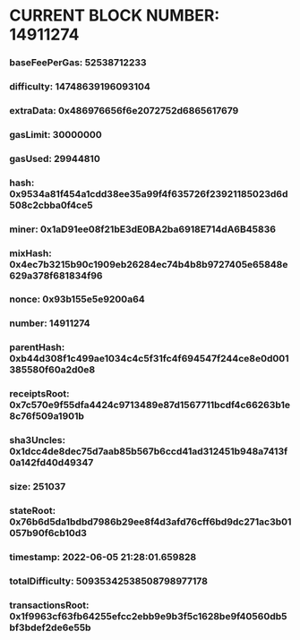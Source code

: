 # CURRENT BLOCK NUMBER: 14911274

### baseFeePerGas: 52538712233
### difficulty: 14748639196093104
### extraData: 0x486976656f6e2072752d6865617679
### gasLimit: 30000000
### gasUsed: 29944810
### hash: 0x9534a81f454a1cdd38ee35a99f4f635726f23921185023d6d508c2cbba0f4ce5
### miner: 0x1aD91ee08f21bE3dE0BA2ba6918E714dA6B45836
### mixHash: 0x4ec7b3215b90c1909eb26284ec74b4b8b9727405e65848e629a378f681834f96
### nonce: 0x93b155e5e9200a64
### number: 14911274
### parentHash: 0xb44d308f1c499ae1034c4c5f31fc4f694547f244ce8e0d001385580f60a2d0e8
### receiptsRoot: 0x7c570e9f55dfa4424c9713489e87d1567711bcdf4c66263b1e8c76f509a1901b
### sha3Uncles: 0x1dcc4de8dec75d7aab85b567b6ccd41ad312451b948a7413f0a142fd40d49347
### size: 251037
### stateRoot: 0x76b6d5da1bdbd7986b29ee8f4d3afd76cff6bd9dc271ac3b01057b90f6cb10d3
### timestamp: 2022-06-05 21:28:01.659828
### totalDifficulty: 50935342538508798977178
### transactionsRoot: 0x1f9963cf63fb64255efcc2ebb9e9b3f5c1628be9f40560db5bf3bdef2de6e55b
